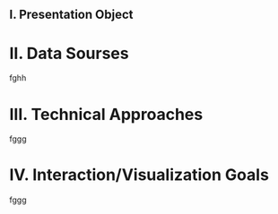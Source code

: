 ## I. Presentation Object





# II. Data Sourses 

fghh

# III. Technical Approaches

fggg

# IV. Interaction/Visualization Goals

fggg






